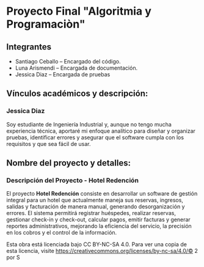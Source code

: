# Proyecto Final "Algoritmia y Programaciòn"
## Integrantes
- Santiago Ceballo – Encargado del código.
- Luna Arismendi – Encargada de documentación.
- Jessica Diaz – Encargada de pruebas
## Vínculos académicos y descripción:
### Jessica Diaz
Soy estudiante de Ingeniería Industrial y, aunque no tengo mucha experiencia técnica, aportaré mi enfoque analítico para diseñar y organizar pruebas, identificar errores y asegurar que el software cumpla con los requisitos y que sea fácil de usar.
## Nombre del proyecto y detalles: 
### Descripción del Proyecto - Hotel Redención
El proyecto **Hotel Redención** consiste en desarrollar un software de gestión integral para un hotel que actualmente maneja sus reservas, ingresos, salidas y facturación de manera manual, generando desorganización y errores. El sistema permitirá registrar huéspedes, realizar reservas, gestionar check-in y check-out, calcular pagos, emitir facturas y generar reportes administrativos, mejorando la eficiencia del servicio, la precisión en los cobros y el control de la información.

Esta obra está licenciada bajo CC BY-NC-SA 4.0. Para ver una copia de esta licencia, visite https://creativecommons.org/licenses/by-nc-sa/4.0/© 2 por S
